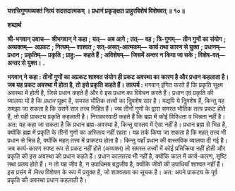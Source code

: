**यत्तत्त्रिगुणमव्यक्तं नित्यं सदसदात्मकम् ।** **प्रधानं प्रकृङ्क्षत प्राहुरविशेषं विशेषवत् ॥ १०॥** 

**शब्दार्थ** 

**श्री-भगवान् उवाच—** **श्रीभगवान् ने कहा** **; यत्—** **अब आगे** **; तत्—** **वह** **; त्रि-गुणम्—** **तीन गुणों का संयोग** **;** **अव्यक्तम्—** **अप्रकट** **; नित्यम्—** **शाश्वत** **; सत्-असत्-आत्मकम्—** **कार्य तथा कारण से युक्त** **; प्रधानम्—** **प्रधान** **;** **प्रकृतिम्—** **प्रकृति** **; प्राहु:—** **कहते हैं** **; अविशेषम्—** **जिसमें अन्तर न किया जा सके** **; विशेष-वत्—** **अन्तर से युक्त।** **.** 

**भगवान् ने कहा : तीनों गुणों का अप्रकट शाश्वत संयोग ही प्रकट अवस्था का** **कारण है और प्रधान कहलाता है। जब यह प्रकट अवस्था में होता है, तो इसे प्रकृति** **कहते हैं।** **तात्पर्य :** भगवान् इंगित करते हैं कि प्रकृति सूक्ष्म अवस्था में होती है, जिसे प्रधान कहते हैं और वे इस प्रधान का विवेचन करते हैं। प्रधान एवं प्रकृति की व्यालया यों है कि *प्रधान*  सूक्ष्म है, समस्त भौतिक तत्त्वों का निॢवशेष सार है। यद्यपि ये निॢवशेष हैं, किन्तु यह समझा जा सकता है कि उसमें सार तत्त्व निहित हैं। जब तीनों गुणों के द्वारा समस्त भौतिक तत्त्व प्रकट होते हैं, तो यही प्राकट्य प्रकृति कहलाती है। निराकारवादी कहते हैं कि ब्रह्म में कोई विविधता व भिन्नता नहीं है। अत: यह कहा जा सकता है कि प्रधान ब्रह्म-अवस्था है, किन्तु वास्तव में ऐसा नहीं है। प्रधान ब्रह्म से भिन्न है, क्योंकि ब्रह्म में प्रकृति के तीनों गुणों का अस्तित्व नहीं रहता। यह तर्क किया जा सकता है कि महत् तत्त्व भी प्रधान से भिन्न है, क्योंकि महत् तत्त्व में प्राकट्य होता है। किन्तु यहाँ प्रधान की वास्तविक व्यालया दी गई है। जब कार्य-कारण स्पष्ट रूप से प्रकट नहीं होते (अव्यक्त) तो समस्त तत्त्वों में कोई प्रतिक्रिया नहीं होती और प्रकृति की इस अवस्था को प्रधान कहते हैं। प्रधान कालतत्त्व भी नहीं है, क्योंकि काल में कार्य-कारण, सृष्टि तथा प्रलय होते हैं। न तो यह जीव है, न उपाधिमय बद्धजीव है, क्योंकि जीवों की उपाधियाँ शाश्वत नहीं हैं। इस प्रसंग में *नित्य* विशेषण के रूप में प्रयुक्त है, जो शाश्वतता का सूचक है। अत: अपने प्राकट्य के पूर्व प्रकृति की अवस्था प्रधान कहलाती है।  